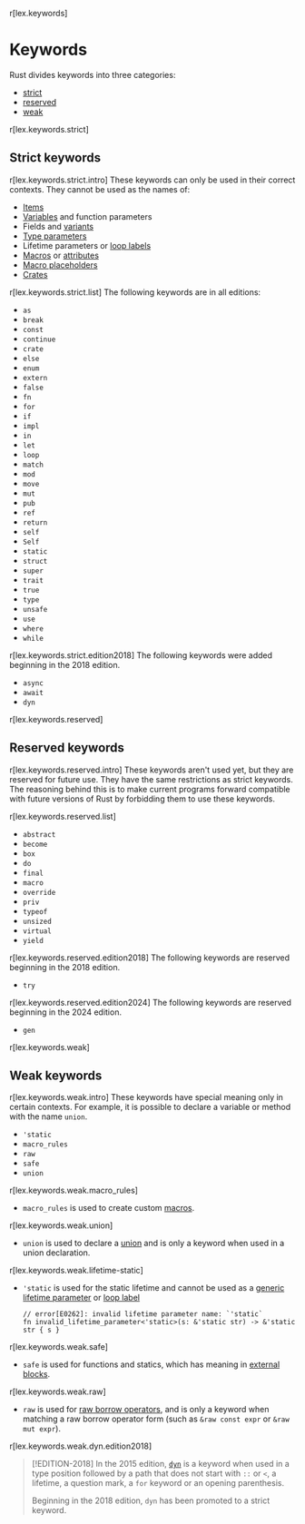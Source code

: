 r[lex.keywords]
# Keywords

Rust divides keywords into three categories:

* [strict](#strict-keywords)
* [reserved](#reserved-keywords)
* [weak](#weak-keywords)

r[lex.keywords.strict]
## Strict keywords

r[lex.keywords.strict.intro]
These keywords can only be used in their correct contexts. They cannot
be used as the names of:

* [Items]
* [Variables] and function parameters
* Fields and [variants]
* [Type parameters]
* Lifetime parameters or [loop labels]
* [Macros] or [attributes]
* [Macro placeholders]
* [Crates]

r[lex.keywords.strict.list]
The following keywords are in all editions:

- `as`
- `break`
- `const`
- `continue`
- `crate`
- `else`
- `enum`
- `extern`
- `false`
- `fn`
- `for`
- `if`
- `impl`
- `in`
- `let`
- `loop`
- `match`
- `mod`
- `move`
- `mut`
- `pub`
- `ref`
- `return`
- `self`
- `Self`
- `static`
- `struct`
- `super`
- `trait`
- `true`
- `type`
- `unsafe`
- `use`
- `where`
- `while`

r[lex.keywords.strict.edition2018]
The following keywords were added beginning in the 2018 edition.

- `async`
- `await`
- `dyn`

r[lex.keywords.reserved]
## Reserved keywords

r[lex.keywords.reserved.intro]
These keywords aren't used yet, but they are reserved for future use. They have
the same restrictions as strict keywords. The reasoning behind this is to make
current programs forward compatible with future versions of Rust by forbidding
them to use these keywords.

r[lex.keywords.reserved.list]
- `abstract`
- `become`
- `box`
- `do`
- `final`
- `macro`
- `override`
- `priv`
- `typeof`
- `unsized`
- `virtual`
- `yield`

r[lex.keywords.reserved.edition2018]
The following keywords are reserved beginning in the 2018 edition.

- `try`

r[lex.keywords.reserved.edition2024]
The following keywords are reserved beginning in the 2024 edition.

- `gen`

r[lex.keywords.weak]
## Weak keywords

r[lex.keywords.weak.intro]
These keywords have special meaning only in certain contexts. For example, it
is possible to declare a variable or method with the name `union`.

- `'static`
- `macro_rules`
- `raw`
- `safe`
- `union`

r[lex.keywords.weak.macro_rules]
* `macro_rules` is used to create custom [macros].

r[lex.keywords.weak.union]
* `union` is used to declare a [union] and is only a keyword when used in a
  union declaration.

r[lex.keywords.weak.lifetime-static]
* `'static` is used for the static lifetime and cannot be used as a [generic
  lifetime parameter] or [loop label]

  ```compile_fail
  // error[E0262]: invalid lifetime parameter name: `'static`
  fn invalid_lifetime_parameter<'static>(s: &'static str) -> &'static str { s }
  ```

r[lex.keywords.weak.safe]
* `safe` is used for functions and statics, which has meaning in [external blocks].

r[lex.keywords.weak.raw]
* `raw` is used for [raw borrow operators], and is only a keyword when matching a raw borrow operator form (such as `&raw const expr` or `&raw mut expr`).

r[lex.keywords.weak.dyn.edition2018]
> [!EDITION-2018]
> In the 2015 edition, [`dyn`] is a keyword when used in a type position followed by a path that does not start with `::` or `<`, a lifetime, a question mark, a `for` keyword or an opening parenthesis.
>
> Beginning in the 2018 edition, `dyn` has been promoted to a strict keyword.

[items]: items.md
[Variables]: variables.md
[Type parameters]: types/parameters.md
[loop labels]: expressions/loop-expr.md#loop-labels
[Macros]: macros.md
[attributes]: attributes.md
[Macro placeholders]: macros-by-example.md
[Crates]: crates-and-source-files.md
[union]: items/unions.md
[variants]: items/enumerations.md
[`dyn`]: types/trait-object.md
[loop label]: expressions/loop-expr.md#loop-labels
[generic lifetime parameter]: items/generics.md
[external blocks]: items/external-blocks.md
[raw borrow operators]: expressions/operator-expr.md#raw-borrow-operators
